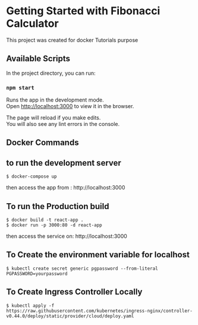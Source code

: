# Getting Started with Fibonacci Calculator

This project was created for docker Tutorials purpose

## Available Scripts

In the project directory, you can run:

### `npm start`

Runs the app in the development mode.\
Open [http://localhost:3000](http://localhost:3000) to view it in the browser.

The page will reload if you make edits.\
You will also see any lint errors in the console.

## Docker Commands

to run the development server
---------

    $ docker-compose up
then access the app from : http://localhost:3000

To run the Production build
------------

    $ docker build -t react-app .
    $ docker run -p 3000:80 -d react-app
 then access the service on:  http://localhost:3000

To Create the environment variable for localhost
----
 
    $ kubectl create secret generic pgpassword --from-literal PGPASSWORD=yourpassword

To Create Ingress Controller Locally
---

    $ kubectl apply -f https://raw.githubusercontent.com/kubernetes/ingress-nginx/controller-v0.44.0/deploy/static/provider/cloud/deploy.yaml

